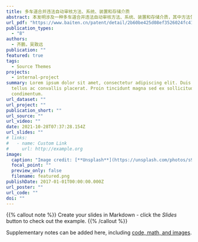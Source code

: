 ```yaml
---
title: 多车道合并违法自动审核方法、系统、装置和存储介质
abstract: 本发明涉及一种多车道合并违法自动审核方法、系统、装置和存储介质，其中方法包括检测车道的车辆情况并识别所有车辆信息，检测车道的车速和车距，并判断是否符合交通堵塞状态；当交通堵塞时，根据车辆的位置信息，当检测到任意车辆驶入合并后车道后，对应计数器加一，计数器每进行一次计数便重新检测车速和车距并判断此时是否仍处于交通堵塞状态，并根据判断结果，选择计算计数结果或是继续检测车速车距，若计数结果为车辆违法，则识别违法车辆的信息，上传至交警系统，将计数器清零；若未产生违法，则继续计数。与现有技术相比，本发明具有可实现全自动审核，且检测准确性高等优点。
url_pdf: "https://www.baiten.cn/patent/detail/2b60be425d08ef3526024fc413d12544e356764d1b06b4dc?sc=&fq=&type=&sort=&sortField=&q=%E5%90%B4%E8%87%B4%E8%BF%9C%2B%E5%90%8C%E6%B5%8E%E5%A4%A7%E5%AD%A6&rows=10#1/CN202111091015.X/detail/abst"
publication_types:
  - "8"
authors:
  - 齐鹏，吴致远
publication: ""
featured: true
tags:
  - Source Themes
projects:
  - internal-project
summary: Lorem ipsum dolor sit amet, consectetur adipiscing elit. Duis posuere
  tellus ac convallis placerat. Proin tincidunt magna sed ex sollicitudin
  condimentum.
url_dataset: ""
url_project: ""
publication_short: ""
url_source: ""
url_video: ""
date: 2021-10-28T07:37:28.154Z
url_slides: ""
# links:
#   - name: Custom Link
#     url: http://example.org
image:
  caption: "Image credit: [**Unsplash**](https://unsplash.com/photos/s9CC2SKySJM)"
  focal_point: ""
  preview_only: false
  filename: featured.png
publishDate: 2017-01-01T00:00:00.000Z
url_poster: ""
url_code: ""
doi: ""
---
```


{{% callout note %}}
Create your slides in Markdown - click the *Slides* button to check out the example.
{{% /callout %}}

Supplementary notes can be added here, including [code, math, and images](https://wowchemy.com/docs/writing-markdown-latex/).
